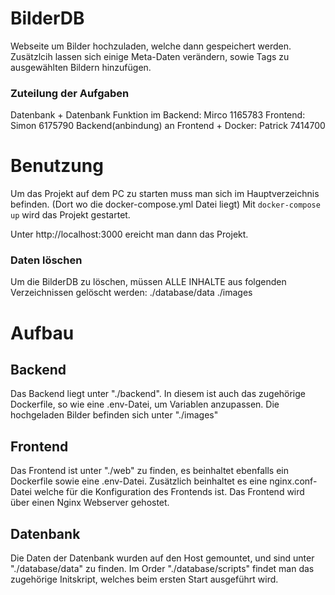 # BilderDB
Webseite um Bilder hochzuladen, welche dann gespeichert werden. Zusätzlcih lassen sich einige Meta-Daten verändern, sowie Tags zu ausgewählten Bildern hinzufügen.

### Zuteilung der Aufgaben
Datenbank + Datenbank Funktion im Backend: Mirco 1165783
Frontend: Simon 6175790
Backend(anbindung) an Frontend + Docker: Patrick 7414700

# Benutzung
Um das Projekt auf dem PC zu starten muss man sich im Hauptverzeichnis befinden. (Dort wo die docker-compose.yml Datei liegt)
Mit ```docker-compose up``` wird das Projekt gestartet.

Unter http://localhost:3000 ereicht man dann das Projekt.

### Daten löschen
Um die BilderDB zu löschen, müssen ALLE INHALTE aus folgenden Verzeichnissen gelöscht werden:
./database/data
./images

# Aufbau
## Backend
Das Backend liegt unter "./backend". 
In diesem ist auch das zugehörige Dockerfile, so wie eine .env-Datei,
um Variablen anzupassen.
Die hochgeladen Bilder befinden sich unter "./images"

## Frontend
Das Frontend ist unter "./web" zu finden, es beinhaltet ebenfalls
ein Dockerfile sowie eine .env-Datei.
Zusätzlich beinhaltet es eine nginx.conf-Datei welche für die Konfiguration
des Frontends ist.
Das Frontend wird über einen Nginx Webserver gehostet.


## Datenbank
Die Daten der Datenbank wurden auf den Host gemountet,
und sind unter "./database/data" zu finden.
Im Order "./database/scripts" findet man das zugehörige Initskript,
welches beim ersten Start ausgeführt wird.
